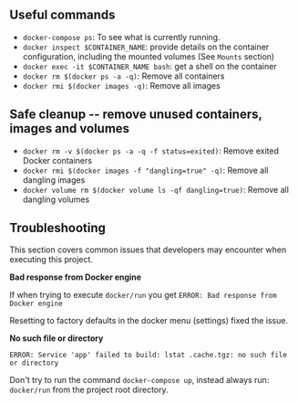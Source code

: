 ## Useful commands

* `docker-compose ps`: To see what is currently running.
* `docker inspect $CONTAINER_NAME`: provide details on the container configuration, including the mounted volumes (See `Mounts` section)
* `docker exec -it $CONTAINER_NAME bash`: get a shell on the container
* `docker rm $(docker ps -a -q)`: Remove all containers
* `docker rmi $(docker images -q)`: Remove all images

## Safe cleanup -- remove unused containers, images and volumes

* `docker rm -v $(docker ps -a -q -f status=exited)`: Remove exited Docker containers
* `docker rmi $(docker images -f "dangling=true" -q)`: Remove all dangling images
* `docker volume rm $(docker volume ls -qf dangling=true)`: Remove all dangling volumes

## Troubleshooting

This section covers common issues that developers may encounter when executing this project.

**Bad response from Docker engine**

If when trying to execute `docker/run` you get `ERROR: Bad response from Docker engine`

Resetting to factory defaults in the docker menu (settings) fixed the issue.

**No such file or directory**

`ERROR: Service 'app' failed to build: lstat .cache.tgz: no such file or directory`

Don't try to run the command `docker-compose up`, instead always run: `docker/run` from the project root directory.
